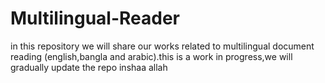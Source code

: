 # Multilingual-Reader
in this repository we will share our works related to multilingual document reading (english,bangla and arabic).this is a work in progress,we will gradually update the repo inshaa allah
